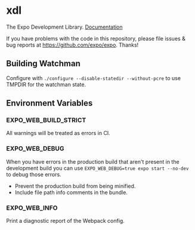 # xdl

The Expo Development Library.
[Documentation](https://docs.expo.dev/workflow/expo-cli/)

If you have problems with the code in this repository, please file issues & bug reports
at https://github.com/expo/expo. Thanks!

## Building Watchman

Configure with `./configure --disable-statedir --without-pcre` to use TMPDIR for the watchman state.

## Environment Variables

### EXPO_WEB_BUILD_STRICT

All warnings will be treated as errors in CI.

### EXPO_WEB_DEBUG

When you have errors in the production build that aren't present in the development build you can use `EXPO_WEB_DEBUG=true expo start --no-dev` to debug those errors.

- Prevent the production build from being minified.
- Include file path info comments in the bundle.

### EXPO_WEB_INFO

Print a diagnostic report of the Webpack config.

